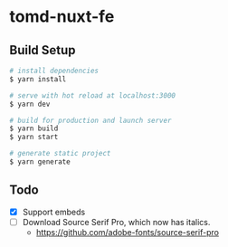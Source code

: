 # tomd-nuxt-fe

## Build Setup

```bash
# install dependencies
$ yarn install

# serve with hot reload at localhost:3000
$ yarn dev

# build for production and launch server
$ yarn build
$ yarn start

# generate static project
$ yarn generate
```

## Todo
- [x] Support embeds
- [ ] Download Source Serif Pro, which now has italics.
    - https://github.com/adobe-fonts/source-serif-pro